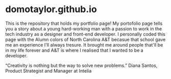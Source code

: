 # domotaylor.github.io

This is the repository that holds my portfolio page! 
My portofolio page tells you a story about a young hard-working man with a passion to work in the tech industry as a designer and front-end developer. 
I personally coded this page with the Alumn colors of North Carolina A&T becasue that school gave me an experience I'll always tresure. It brought me around
people that'll be in my life forever and A&T is where I realised that I wanted to be a developer.

“Creativity is nothing but the way to solve new problems.”
Diana Santos, Product Strategist and Manager at Intelia
